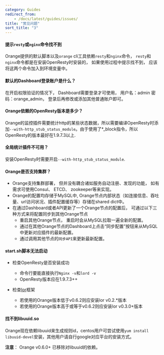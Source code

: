 ```yaml
---
category: Guides
redirect_from:
    - /docs/latest/guides/issues/
title: "常见问题"
sort_title: "3"
---
```




#### 提示`resty`或`nginx`命令找不到

Orange提供的默认脚本以及`orange` cli工具依赖`resty`和`nginx`命令， `resty`和`nginx`命令都是在安装OpenResty时安装的， 如果使用过程中提示找不到， 应该将这两个命令加入到环境变量中。

#### 默认的Dashboard登录账户是什么？

在开启权限验证的情况下， Dashboard需要登录才可使用， 用户名：admin 密码：orange_admin， 登录后再修改或添加其他普通账户即可。

#### Orange依赖的OpenResty版本是多少？

Orange的监控插件需要统计http的某些状态数据，所以需要编译OpenResty时添加`--with-http_stub_status_module`。由于使用了*_block指令，所以OpenResty的版本最好在1.9.7.3以上.

#### 全局统计插件不可用？

安装OpenResty时需要开启`--with-http_stub_status_module`.

#### Orange是否支持集群？

- Orange支持集群部署， 但并没有耦合诸如服务自动注册、发现的功能， 如有需求可使用Consul、 ETCD、 zookeeper等来实现。
- Orange的配置均存储于MySQL中, Orange节点内部状态（如连接信息、吞吐量、url访问状况、插件配置缓存等）存储在shared dict中。
- 在通过Dashboard或者API更新了一个Orange节点的配置后， 可通过以下三种方式来将配置同步到其他Orange节点
    - 重启其他Orange节点， 重启时会从MySQL拉取一遍全新的配置。
    - 通过在其他Orange节点的Dashboard上点击“同步配置”按钮来从MySQL中更新对应插件的最新配置。
    - 通过调用其他节点的`同步API`来更新最新配置。


#### start.sh脚本无法启动

- 检查OpenResty是否安装成功
    - 命令行要能直接执行`Nginx -v`和`lord -v`
    - OpenResty版本应在1.9.7.3++

- 检查[lor](https://github.com/sumory/lor)框架
    - 若使用的Orange版本低于v0.6.2则应安装lor v0.2.*版本
    - 若使用的Orange版本高于或等于v0.6.2则应安装lor v0.3.0+版本


#### 找不到libuuid.so

Orange现在依赖libuuid来生成规则id，centos用户可尝试使用`yum install  libuuid-devel`安装，其他用户请自行google对应平台的安装方式。

**注意**： Orange v0.6.0+ 已移除对libuuid的依赖。





